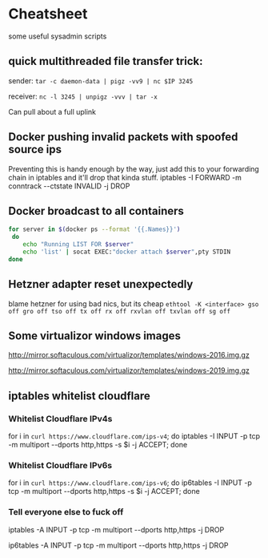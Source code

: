 # Cheatsheet
some useful sysadmin scripts


## quick multithreaded file transfer trick:

sender:
`tar -c daemon-data | pigz -vv9 | nc $IP 3245`

receiver:
`nc -l 3245 | unpigz -vvv | tar -x`

Can pull about a full uplink

## Docker pushing invalid packets with spoofed source ips
Preventing this is handy enough by the way, just add this to your forwarding chain in iptables and it'll drop that kinda stuff. iptables -I FORWARD -m conntrack --ctstate INVALID -j DROP

## Docker broadcast to all containers
```bash
for server in $(docker ps --format '{{.Names}}')
 do
    echo "Running LIST FOR $server"
    echo 'list' | socat EXEC:"docker attach $server",pty STDIN
done
```

## Hetzner adapter reset unexpectedly
blame hetzner for using bad nics, but its cheap
`ethtool -K <interface> gso off gro off tso off tx off rx off rxvlan off txvlan off sg off`

## Some virtualizor windows images
http://mirror.softaculous.com/virtualizor/templates/windows-2016.img.gz

http://mirror.softaculous.com/virtualizor/templates/windows-2019.img.gz

## iptables whitelist cloudflare
### Whitelist Cloudflare IPv4s
for i in `curl https://www.cloudflare.com/ips-v4`; do iptables -I INPUT -p tcp -m multiport --dports http,https -s $i -j ACCEPT; done
### Whitelist Cloudflare IPv6s
for i in `curl https://www.cloudflare.com/ips-v6`; do ip6tables -I INPUT -p tcp -m multiport --dports http,https -s $i -j ACCEPT; done

### Tell everyone else to fuck off
iptables -A INPUT -p tcp -m multiport --dports http,https -j DROP

ip6tables -A INPUT -p tcp -m multiport --dports http,https -j DROP




